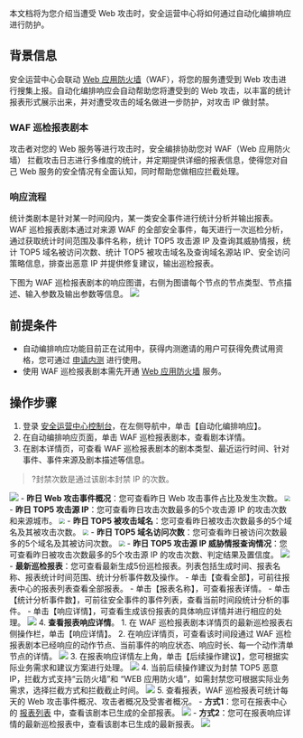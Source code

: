 本文档将为您介绍当遭受 Web 攻击时，安全运营中心将如何通过自动化编排响应进行防护。
## 背景信息
安全运营中心会联动 [Web 应用防火墙](https://cloud.tencent.com/document/product/627)（WAF），将您的服务遭受到 Web 攻击进行搜集上报。自动化编排响应会自动帮助您将遭受到的 Web 攻击，以丰富的统计报表形式展示出来，并对遭受攻击的域名做进一步防护，对攻击 IP 做封禁。

### WAF 巡检报表剧本
攻击者对您的 Web 服务等进行攻击时，安全编排协助您对 WAF（Web 应用防火墙） 拦截攻击日志进行多维度的统计，并定期提供详细的报表信息，使得您对自己 Web 服务的安全情况有全面认知，同时帮助您做相应拦截处理。

### 响应流程
统计类剧本是针对某一时间段内，某一类安全事件进行统计分析并输出报表。WAF 巡检报表剧本通过对来源 WAF 的全部安全事件，每天进行一次巡检分析，通过获取统计时间范围及事件名称，统计 TOP5 攻击源 IP 及查询其威胁情报，统计 TOP5 域名被访问次数、统计 TOP5 被攻击域名及查询域名源站 IP、安全访问策略信息，排查出恶意 IP 并提供修复建议，输出巡检报表。

下图为 WAF 巡检报表剧本的响应图谱，右侧为图谱每个节点的节点类型、节点描述、输入参数及输出参数等信息。
![](https://main.qcloudimg.com/raw/fe98006fb24a8a22605c8c3b4b6250ca.png)
## 前提条件
- 自动编排响应功能目前正在试用中，获得内测邀请的用户可获得免费试用资格，您可通过 [申请内测](https://cloud.tencent.com/apply/p/w5svog9t1nj) 进行使用。
- 使用 WAF 巡检报表剧本需先开通 [Web 应用防火墙](https://buy.cloud.tencent.com/buy/waf) 服务。


## 操作步骤
1. 登录 [安全运营中心控制台](https://console.cloud.tencent.com/ssav2/soar)，在左侧导航中，单击【自动化编排响应】。
2. 在自动编排响应页面，单击 WAF 巡检报表剧本，查看剧本详情。
3. 在剧本详情页，可查看 WAF 巡检报表剧本的剧本类型、最近运行时间、针对事件、事件来源及剧本描述等信息。
>?封禁次数是通过该剧本封禁 IP 的次数。
>
![](https://main.qcloudimg.com/raw/48e4852972e158607c08f4e464a16901.png)
	- **昨日 Web 攻击事件概况**：您可查看昨日 Web 攻击事件占比及发生次数。
	<img src="https://main.qcloudimg.com/raw/1a0d5dfa5b0a35647a2f3e1c3d323801.png" style="zoom:65%;" />
	- **昨日 TOP5 攻击源 IP**：您可查看昨日攻击次数最多的5个攻击源 IP 的攻击次数和来源城市。
	<img src="https://main.qcloudimg.com/raw/a07e5e55353d9fb235f18377bfa88bec.png" style="zoom:65%;" />
	- **昨日 TOP5 被攻击域名**：您可查看昨日被攻击次数最多的5个域名及其被攻击次数。
	<img src="https://main.qcloudimg.com/raw/760a02f0fd99f90d98a53c5b5c6bec05.png" style="zoom:65%;" />
	- **昨日 TOP5 域名访问次数**：您可查看昨日被访问次数最多的5个域名及其被访问次数。
	<img src="https://main.qcloudimg.com/raw/c478ff19a9b286602b8e3ef59eefdd9c.png" style="zoom:65%;" />
	- **昨日 TOP5 攻击源 IP 威胁情报查询情况**：您可查看昨日被攻击次数最多的5个攻击源 IP 的攻击次数、判定结果及置信度。
	![](https://main.qcloudimg.com/raw/0ce96b82ee1d147f853ac7827682fc4f.png)
	- **最新巡检报表**：您可查看最新生成5份巡检报表。列表包括生成时间、报表名称、报表统计时间范围、统计分析事件数及操作。
		- 单击【查看全部】，可前往报表中心的报表列表查看全部报表。
		- 单击【报表名称】，可查看报表详情。
		- 单击【统计分析事件数】，可前往安全事件的事件列表，查看当前时间段统计分析的事件。
		- 单击【响应详情】，可查看生成该份报表的具体响应详情并进行相应的处理。
![](https://main.qcloudimg.com/raw/370f6745c218f3dcc68e9722054e7b0d.png)
4. **查看报表响应详情**。
	1. 在 WAF 巡检报表剧本详情页的最新巡检报表右侧操作栏，单击【响应详情】。
	2. 在响应详情页，可查看该时间段通过 WAF 巡检报表剧本已经响应的动作节点、当前事件的响应状态、响应时长、每一个动作清单节点的详情。
![](https://main.qcloudimg.com/raw/1b61664c963b82a3623a33d3feebdf78.png)
	3. 在报表响应详情左上角，单击【后续操作建议】，您可根据实际业务需求和建议方案进行处理。
![](https://main.qcloudimg.com/raw/23b423152f6ee875da235ee60b37b928.png)
	4. 当前后续操作建议为封禁 TOP5 恶意 IP，拦截方式支持“云防火墙”和 “WEB 应用防火墙”，如需封禁您可根据实际业务需求，选择拦截方式和拦截截止时间。
	![](https://main.qcloudimg.com/raw/051338d0185beec8aada874b7abcf998.png)
5. 查看报表，WAF 巡检报表可统计每天的 Web 攻击事件概况、攻击者概况及受害者概况。
	- **方式1**：您可在报表中心的 [报表列表](https://console.cloud.tencent.com/ssav2/report) 中，查看该剧本已生成的全部报表。
	![](https://main.qcloudimg.com/raw/b8556d68636e1d35f04437a9c5d0b5f0.png)
	- **方式2**：您可在报表响应详情的最新巡检报表中，查看该剧本已生成的最新报表。
![](https://main.qcloudimg.com/raw/8e78c1d585928380d715026b372fc900.png)

